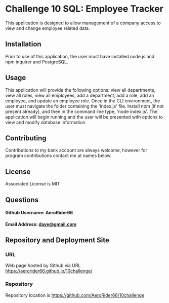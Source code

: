 # Challenge 10 SQL: Employee Tracker

This application is designed to allow management of a company access to view and change employee related data.

## Installation

Prior to use of this application, the user must have installed node.js and npm inquirer and PostgreSQL.  

## Usage

This application will provide the following options: view all departments, view all roles, view all employees, add a department, add a role, add an employee, and update an employee role.
Once in the CLI environment, the user must navigate the folder containing the 'index.js' file.  Install npm (if not present already), and then in the command line type, 'node index.js'.  The application will begin running and the user will be presented with options to view and modify database information.  

## Contributing

Contributions to my bank account are always welcome, however for program contributions contact me at names below.

## License

Associated License is MIT

## Questions

#### Github Username: AeroRider66

#### Email Address: dave@gmail.com


## Repository and Deployment Site

### URL
Web page hosted by Github via URL https://aerorider66.github.io/10challenge/

### Repository
Repository location is https://github.com/AeroRider66/10challenge


